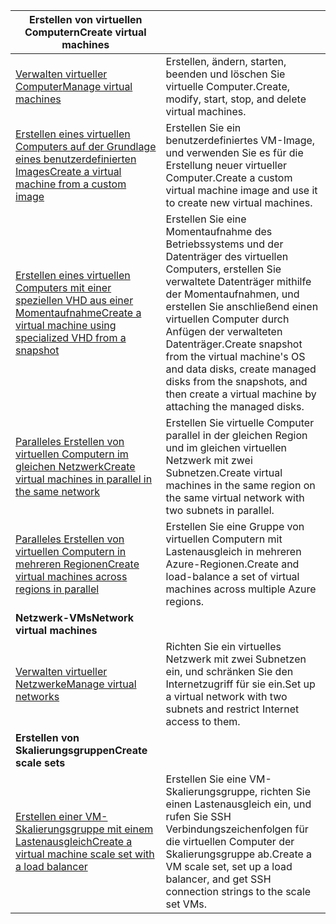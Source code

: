 | <span data-ttu-id="d3bc3-101">**Erstellen von virtuellen Computern**</span><span class="sxs-lookup"><span data-stu-id="d3bc3-101">**Create virtual machines**</span></span> || 
|---|---|
| <span data-ttu-id="d3bc3-102">[Verwalten virtueller Computer][1]</span><span class="sxs-lookup"><span data-stu-id="d3bc3-102">[Manage virtual machines][1]</span></span> | <span data-ttu-id="d3bc3-103">Erstellen, ändern, starten, beenden und löschen Sie virtuelle Computer.</span><span class="sxs-lookup"><span data-stu-id="d3bc3-103">Create, modify, start, stop, and delete virtual machines.</span></span> |
| <span data-ttu-id="d3bc3-104">[Erstellen eines virtuellen Computers auf der Grundlage eines benutzerdefinierten Images][2]</span><span class="sxs-lookup"><span data-stu-id="d3bc3-104">[Create a virtual machine from a custom image][2]</span></span> | <span data-ttu-id="d3bc3-105">Erstellen Sie ein benutzerdefiniertes VM-Image, und verwenden Sie es für die Erstellung neuer virtueller Computer.</span><span class="sxs-lookup"><span data-stu-id="d3bc3-105">Create a custom virtual machine image and use it to create new virtual machines.</span></span> | 
| <span data-ttu-id="d3bc3-106">[Erstellen eines virtuellen Computers mit einer speziellen VHD aus einer Momentaufnahme][3]</span><span class="sxs-lookup"><span data-stu-id="d3bc3-106">[Create a virtual machine using specialized VHD from a snapshot][3]</span></span> | <span data-ttu-id="d3bc3-107">Erstellen Sie eine Momentaufnahme des Betriebssystems und der Datenträger des virtuellen Computers, erstellen Sie verwaltete Datenträger mithilfe der Momentaufnahmen, und erstellen Sie anschließend einen virtuellen Computer durch Anfügen der verwalteten Datenträger.</span><span class="sxs-lookup"><span data-stu-id="d3bc3-107">Create snapshot from the virtual machine's OS and data disks, create managed disks from the snapshots, and then create a virtual machine by attaching the managed disks.</span></span> |  
| <span data-ttu-id="d3bc3-108">[Paralleles Erstellen von virtuellen Computern im gleichen Netzwerk][4]</span><span class="sxs-lookup"><span data-stu-id="d3bc3-108">[Create virtual machines in parallel in the same network][4]</span></span> | <span data-ttu-id="d3bc3-109">Erstellen Sie virtuelle Computer parallel in der gleichen Region und im gleichen virtuellen Netzwerk mit zwei Subnetzen.</span><span class="sxs-lookup"><span data-stu-id="d3bc3-109">Create virtual machines in the same region on the same virtual network with two subnets in parallel.</span></span> |
| <span data-ttu-id="d3bc3-110">[Paralleles Erstellen von virtuellen Computern in mehreren Regionen][5]</span><span class="sxs-lookup"><span data-stu-id="d3bc3-110">[Create virtual machines across regions in parallel][5]</span></span> | <span data-ttu-id="d3bc3-111">Erstellen Sie eine Gruppe von virtuellen Computern mit Lastenausgleich in mehreren Azure-Regionen.</span><span class="sxs-lookup"><span data-stu-id="d3bc3-111">Create and load-balance a set of virtual machines across multiple Azure regions.</span></span> |
| <span data-ttu-id="d3bc3-112">**Netzwerk-VMs**</span><span class="sxs-lookup"><span data-stu-id="d3bc3-112">**Network virtual machines**</span></span> || 
| <span data-ttu-id="d3bc3-113">[Verwalten virtueller Netzwerke][6]</span><span class="sxs-lookup"><span data-stu-id="d3bc3-113">[Manage virtual networks][6]</span></span> | <span data-ttu-id="d3bc3-114">Richten Sie ein virtuelles Netzwerk mit zwei Subnetzen ein, und schränken Sie den Internetzugriff für sie ein.</span><span class="sxs-lookup"><span data-stu-id="d3bc3-114">Set up a virtual network with two subnets and restrict Internet access to them.</span></span> |
| <span data-ttu-id="d3bc3-115">**Erstellen von Skalierungsgruppen**</span><span class="sxs-lookup"><span data-stu-id="d3bc3-115">**Create scale sets**</span></span> ||
| <span data-ttu-id="d3bc3-116">[Erstellen einer VM-Skalierungsgruppe mit einem Lastenausgleich][7]</span><span class="sxs-lookup"><span data-stu-id="d3bc3-116">[Create a virtual machine scale set with a load balancer][7]</span></span> | <span data-ttu-id="d3bc3-117">Erstellen Sie eine VM-Skalierungsgruppe, richten Sie einen Lastenausgleich ein, und rufen Sie SSH Verbindungszeichenfolgen für die virtuellen Computer der Skalierungsgruppe ab.</span><span class="sxs-lookup"><span data-stu-id="d3bc3-117">Create a VM scale set, set up a load balancer, and get SSH connection strings to the scale set VMs.</span></span> |

[1]: ../java-sdk-manage-virtual-machines.md
[2]: https://azure.microsoft.com/resources/samples/managed-disk-java-create-virtual-machine-using-custom-image/
[3]: https://azure.microsoft.com/resources/samples/managed-disk-java-create-virtual-machine-using-specialized-disk-from-vhd/
[4]: https://azure.microsoft.com/resources/samples/compute-java-manage-virtual-machines-in-parallel/
[5]: ../java-sdk-virtual-machines-in-parallel.md
[6]: ../java-sdk-manage-virtual-networks.md
[7]: ../java-sdk-manage-vm-scalesets.md